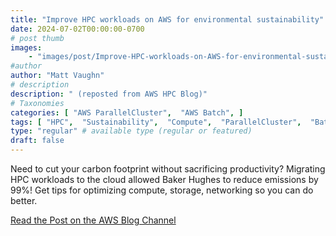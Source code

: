 ```yaml
---
title: "Improve HPC workloads on AWS for environmental sustainability"
date: 2024-07-02T00:00:00-0700
# post thumb
images:
    - "images/post/Improve-HPC-workloads-on-AWS-for-environmental-sustainability-1120x630.png"
#author
author: "Matt Vaughn"
# description
description: " (reposted from AWS HPC Blog)"
# Taxonomies
categories: [ "AWS ParallelCluster",  "AWS Batch", ]
tags: [ "HPC",  "Sustainability",  "Compute",  "ParallelCluster",  "Batch",  "hpcblog", ]
type: "regular" # available type (regular or featured)
draft: false
---
```


Need to cut your carbon footprint without sacrificing productivity? Migrating HPC workloads to the cloud allowed Baker Hughes to reduce emissions by 99%! Get tips for optimizing compute, storage, networking so you can do better.

<a href="https://aws.amazon.com/blogs/hpc/improve-hpc-workloads-on-aws-for-environmental-sustainability/" class="btn btn-primary btn-lg active" role="button" aria-pressed="true" style="margin-top: 8px;">Read the Post on the AWS Blog Channel</a>